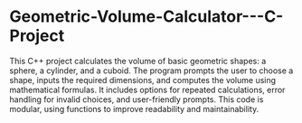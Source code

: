 # Geometric-Volume-Calculator---C-Project
This C++ project calculates the volume of basic geometric shapes: a sphere, a cylinder, and a cuboid. The program prompts the user to choose a shape, inputs the required dimensions, and computes the volume using mathematical formulas. It includes options for repeated calculations, error handling for invalid choices, and user-friendly prompts. This code is modular, using functions to improve readability and maintainability.
